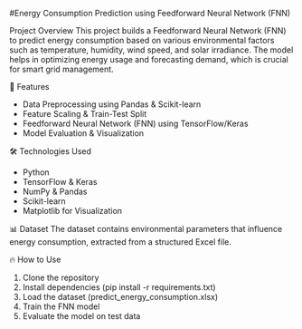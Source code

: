 #Energy Consumption Prediction using Feedforward Neural Network (FNN)

Project Overview
This project builds a Feedforward Neural Network (FNN) to predict energy consumption based on various environmental factors such as temperature, humidity, wind speed, and solar irradiance. The model helps in optimizing energy usage and forecasting demand, which is crucial for smart grid management.

🚀 Features
* Data Preprocessing using Pandas & Scikit-learn
* Feature Scaling & Train-Test Split
* Feedforward Neural Network (FNN) using TensorFlow/Keras
* Model Evaluation & Visualization

🛠️ Technologies Used
* Python
* TensorFlow & Keras
* NumPy & Pandas
* Scikit-learn
* Matplotlib for Visualization

📊 Dataset
The dataset contains environmental parameters that influence energy consumption, extracted from a structured Excel file.

🔥 How to Use
1. Clone the repository
2. Install dependencies (pip install -r requirements.txt)
3. Load the dataset (predict_energy_consumption.xlsx)
4. Train the FNN model
5. Evaluate the model on test data
